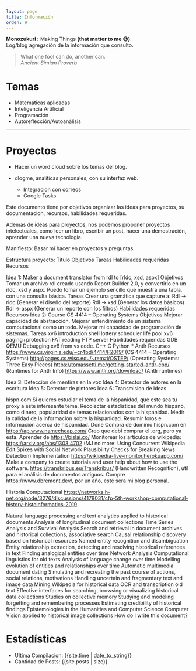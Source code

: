 ```yaml
---
layout: page
title: Información
orden: 9
---
```


<div class="message">
<strong> Monozukuri :</strong> Making Things <strong>(that matter to me 😉)</strong>. <br/>
Log/blog agregación de la información que consulto.
 </div>

> What one fool can do, another can. <br/> *Ancient Simian Proverb*
 
# Temas

- Matemáticas aplicadas
- Inteligencia Artificial
- Programación
- Autoreflección/Autoanálisis

---

# Proyectos

- Hacer un word cloud sobre los temas del blog.

- dlogme, analiticas personales, con su interfaz web.
    - Integracion con correos
    - Google Tasks

Este documento tiene por objetivos organizar las ideas para proyectos, su documentacion, recursos, habilidades requeridas.

Además de ideas para proyectos, nos podemos proponer proyectos intelectuales, como leer un libro, escribir un post, hacer una demostración, aprender una nueva tecnología.

Manifiesto:
Basar mi hacer en proyectos y preguntas.

Estructura proyecto:
Titulo
Objetivos
Tareas
Habilidades requeridas
Recursos




Idea 1: Maker a document translator from rdl to [rldc, xsd, aspx]
Objetivos
Tomar un archivo rdl creado usando Report Builder 2.0, y convertirlo en un rldc, xsd y aspx.
Puedo tomar un ejemplo sencillo que muestra una tabla, con una consulta básica.
Tareas
Crear una gramática que capture a:
Rdl -> rldc    (Generar el diseño del reporte)
Rdl -> xsd    (Generar los datos básicos)
Rdl -> aspx  (Generar un reporte con los filtros)
Habilidades requeridas
Recursos
Idea 2: Course CS 4414 – Operating Systems
Objetivos
Mejorar capacidad de abstracción.
Mejorar entendimiento de un sistema computacional como un todo.
Mejorar mi capacidad de programación de sistemas.
Tareas
xv6 introduction
shell
lottery scheduler
life
pool
xv6 paging+protection
FAT reading
FTP server
Habilidades requeridas
GDB
QEMU
Debugging xv6 from vs code.
C++
C
Python *
Antlr
Recursos
https://www.cs.virginia.edu/~cr4bd/4414/F2019/ (CS 4414 – Operating Systems)
http://pages.cs.wisc.edu/~remzi/OSTEP/ (Operating Systems: Three Easy Pieces)
https://tomassetti.me/getting-started-antlr-cpp/  (Runtimes for Antlr Info)
https://www.antlr.org/download/ (Antlr runtimes)

Idea 3: Detección de mentiras en la voz
Idea 4: Detector de autores en la escritura
Idea 5: Detector de pintores
Idea 6: Transmision de ideas

hispn.com
Si quieres estudiar el tema de la hispanidad, que este sea tu proxy  a este interesante tema.
Recolectar estadísticas del mundo hispano, como dinero, popularidad de temas relacionados con la hispanidad.
Medir la calidad de la información sobre la hispanidad.
Resumir foros e información acerca de hispanidad.
Done
Compra de dominio hispn.com en https://ap.www.namecheap.com/
Creo que debí comprar el .org, pero ya esta.
Aprender de https://bislai.co/
Monitorear los artículos de wikipedia:
https://arxiv.org/abs/1303.4702 (MJ no more: Using Concurrent Wikipedia Edit Spikes with Social Network Plausibility Checks for Breaking News Detection)
Implementation https://wikipedia-live-monitor.herokuapp.com/
Make a company to create tutorials and user help about how to use the software.
https://transkribus.eu/Transkribus/ (Handwritten Recognition), útil para el análisis de documentos antiguos.
Compre https://www.dbremont.dev/, por un año, este sera mi blog personal.


Historia Computacional
https://networks.h-net.org/node/3276/discussions/4178031/cfp-5th-workshop-computational-history-histoinformatics-2019

Natural language processing and text analytics applied to historical documents
Analysis of longitudinal document collections
Time Series Analysis and Survival Analysis
Search and retrieval in document archives and historical collections, associative search
Causal relationship discovery based on historical resources
Named entity recognition and disambiguation
Entity relationship extraction, detecting and resolving historical references in text
Finding analogical entities over time
Network Analysis
Computational linguistics for old texts
Analysis of language change over time
Modelling evolution of entities and relationships over time
Automatic multimedia document dating
Simulating and recreating the past course of actions, social relations, motivations
Handling uncertain and fragmentary text and image data
Mining Wikipedia for historical data
OCR and transcription old text
Effective interfaces for searching, browsing or visualizing historical data collections
Studies on collective memory
Studying and modeling forgetting and remembering processes
Estimating credibility of historical findings
Epistemologies in the Humanities and Computer Science
Computer Vision applied to historical image collections
How do I write this document?


# Estadísticas
- Ultima Compilacion: {{site.time | date_to_string}} <br/>
- Cantidad de Posts: {{site.posts | size}}
